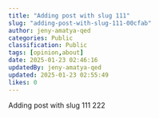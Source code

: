 ```yaml
---
title: "Adding post with slug 111"
slug: "adding-post-with-slug-111-00cfab"
author: jeny-amatya-qed
categories: Public
classification: Public
tags: [opinion,about]
date: 2025-01-23 02:46:16 
updatedBy: jeny-amatya-qed
updated: 2025-01-23 02:55:49 
likes: 0
---
```


Adding post with slug 111 222